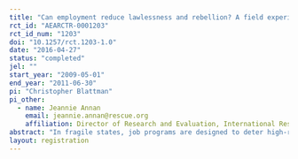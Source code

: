 ```yaml
---
title: "Can employment reduce lawlessness and rebellion? A field experiment with high-risk men in a fragile state"
rct_id: "AEARCTR-0001203"
rct_id_num: "1203"
doi: "10.1257/rct.1203-1.0"
date: "2016-04-27"
status: "completed"
jel: ""
start_year: "2009-05-01"
end_year: "2011-06-30"
pi: "Christopher Blattman"
pi_other:
  - name: Jeannie Annan
    email: jeannie.annan@rescue.org
    affiliation: Director of Research and Evaluation, International Rescue Committee
abstract: "In fragile states, job programs are designed to deter high-risk men from crime and violence. These programs assume that supplying skills and capital stimulates lawful employment, that employment deters illegal or violent work, and that employment will increase socio-political integration. Rigorous, individual-level evidence for these assumptions is rare. We evaluate a program of agricultural training and capital for Liberian ex-fighters. The agricultural skills and capital increased returns to lawful employment. Consequently, the men were 24% less engaged with mercenary recruiters during a neighboring war. They also shifted hours from illicit work (e.g. illegal mining) to agriculture by 20%. Some men did not receive the capital inputs and expected a cash transfer instead. Expecting future transfers was especially influential in deterring illicit and mercenary work. We see no evidence, however, that employment affects nonmaterial violence or socio-political integration. The findings challenge strategies for employing and rehabilitating high-risk men."
layout: registration
---
```


